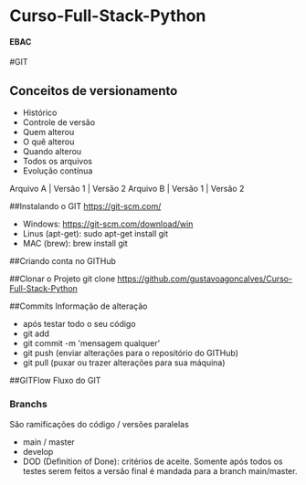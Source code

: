 # Curso-Full-Stack-Python
#### EBAC

#GIT
## Conceitos de versionamento
- Histórico
- Controle de versão
- Quem alterou
- O quê alterou
- Quando alterou
- Todos os arquivos
- Evolução contínua

Arquivo A | Versão 1 | Versão 2
Arquivo B | Versão 1 | Versão 2

##Instalando o GIT
https://git-scm.com/

- Windows: https://git-scm.com/download/win
- Linus (apt-get): sudo apt-get install git
- MAC (brew): brew install git

##Criando conta no GITHub

##Clonar o Projeto
git clone https://github.com/gustavoagoncalves/Curso-Full-Stack-Python

##Commits
Informação de alteração
- após testar todo o seu código
- git add
- git commit -m 'mensagem qualquer' 
- git push (enviar alterações para o repositório do GITHub)
- git pull (puxar ou trazer alterações para sua máquina)

##GITFlow
Fluxo do GIT

### Branchs
São ramificações do código / versões paralelas

- main / master
- develop
- DOD (Definition of Done): critérios de aceite. Somente após todos os testes serem feitos a versão final é mandada para a branch main/master.